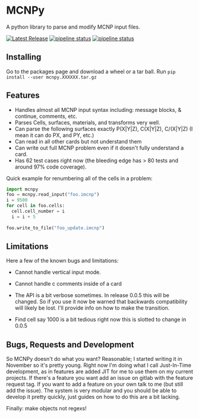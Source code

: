 # MCNPy

A python library to parse and modify MCNP input files. 

[![Latest Release](https://hpcgitlab.hpc.inl.gov/experiment_analysis/mcnpy/-/badges/release.svg)](https://hpcgitlab.hpc.inl.gov/experiment_analysis/mcnpy/-/releases)
[![pipeline status](https://hpcgitlab.hpc.inl.gov/experiment_analysis/mcnpy/badges/develop/pipeline.svg)](https://hpcgitlab.hpc.inl.gov/experiment_analysis/mcnpy/-/commits/develop)
[![pipeline status](https://hpcgitlab.hpc.inl.gov/experiment_analysis/mcnpy/badges/develop/coverage.svg)](https://hpcgitlab.hpc.inl.gov/experiment_analysis/mcnpy/-/commits/develop)

## Installing

Go to the packages page and download a wheel or a tar ball. Run `pip install --user mcnpy.XXXXXX.tar.gz`
 

## Features
	
* Handles almost all MCNP input syntax including: message blocks, & continue, comments, etc.
* Parses Cells, surfaces, materials, and transforms very well.	
* Can parse the following surfaces exactly P(X|Y|Z), C(X|Y|Z), C/(X|Y|Z) (I mean it can do PX, and PY, etc.)
* Can read in all other cards but not understand them	
* Can write out full MCNP problem even if it doesn't fully understand a card.	
* Has 62 test cases right now (the bleeding edge has > 80 tests and around 97% code coverage).

 
Quick example for renumbering all of the cells in a problem:

```python
import mcnpy
foo = mcnpy.read_input("foo.imcnp")
i = 9500
for cell in foo.cells:
  cell.cell_number = i
  i = i + 5
  
foo.write_to_file("foo_update.imcnp")

```

## Limitations

Here a few of the known bugs and limitations:

	
* Cannot handle vertical input mode.
	
* Cannot handle c  comments inside of a card
	
* The API is a bit verbose sometimes. In release 0.0.5 this will be changed. So if you use it now be warned that backwards compatibility will likely be lost. I'll provide info on how to make the transition.
	
* Find cell say 1000 is a bit tedious right now this is slotted to change in 0.0.5

 

## Bugs, Requests and Development

So MCNPy doesn't do what you want? Reasonable; I started writing it in November so it's pretty young. Right now I'm doing what I call Just-In-Time development, as in features are added JIT for me to use them on my current projects. If there's a feature you want add an issue on gitlab with the feature request tag. If you want to add a feature on your own talk to me (but still add the issue). The system is very modular and you should be able to develop it pretty quickly, just guides on how to do this are a bit lacking.
 

 
Finally: make objects not regexs!
